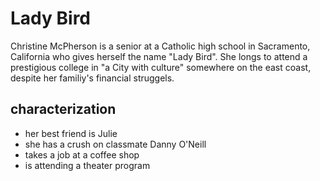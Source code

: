# Lady Bird
Christine McPherson is a senior at a Catholic high school in Sacramento, California who gives herself the name "Lady Bird".
She longs to attend a prestigious college in "a City with culture" somewhere on the east coast, despite her familiy's financial struggels.

## characterization
* her best friend is Julie
* she has a crush on classmate Danny O'Neill
* takes a job at a coffee shop
* is attending a theater program
